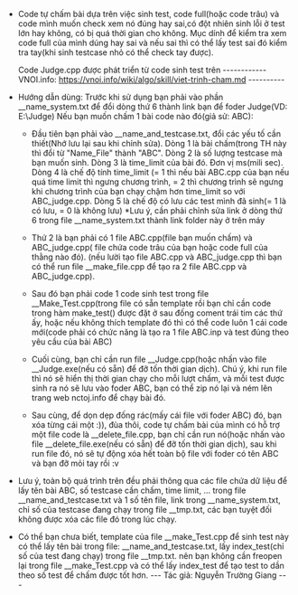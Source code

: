 
 - Code tự chấm bài dựa trên việc sinh test, code full(hoặc code trâu) và code mình muốn check xem nó đúng hay sai,có đột nhiên sinh lỗi ở test lớn hay không, có bị quá thời gian cho không. Mục dính để kiểm tra xem code full của mình dúng hay sai và nếu sai thì có thể lấy test sai đó kiểm tra tay(khi sinh testcase nhỏ có thể check tay được).

	Code Judge.cpp được phát triển từ code sinh test trên
	------------ VNOI.info: https://vnoi.info/wiki/algo/skill/viet-trinh-cham.md ----------


* Hướng dẫn dùng: 
	Trước khi sử dụng bạn phải vào phần __name_system.txt để đổi dòng thứ 6 thành link bạn để foder Judge(VD: E:\Judge)
	Nếu bạn muốn chấm 1 bài code nào đó(giả sử: ABC):

	- Đầu tiên bạn phải vào __name_and_testcase.txt, đổi các yếu tố cần thiết(Nhớ lưu lại sau khi chỉnh sửa).
		Dòng 1 là bài chấm(trong TH này thì đổi từ "Name_File" thành "ABC".
		Dòng 2 là số lượng testcase mà bạn muốn sinh.
		Dòng 3 là time_limit của bài đó. Đơn vị ms(mili sec).
		Dòng 4 là chế độ tính time_limit (= 1 thì nếu bài ABC.cpp của bạn nếu quá time limit thì ngưng chương trình, = 2 thì chương trình sẽ ngưng khi chương trình của bạn chạy chậm hơn time_limit so với ABC_judge.cpp.
		Dòng 5 là chế độ có lưu các test mình đã sinh(= 1 là có lưu, = 0 là không lưu) *Lưu ý, cần phải chỉnh sửa link ở dòng thứ 6 trong file __name_system.txt thành link folder này ở trên máy


	- Thứ 2 là bạn phải có 1 file ABC.cpp(file bạn muốn chấm) và ABC_judge.cpp( file chứa code trâu của bạn hoặc code full của thằng nào đó). (nếu lười tạo file ABC.cpp và ABC_judge.cpp thì bạn có thể run file __make_file.cpp để tạo ra 2 file ABC.cpp và ABC_judge.cpp). 

	- Sau đó bạn phải code 1 code sinh test trong file __Make_Test.cpp(trong file có sẵn template rồi bạn chỉ cần code trong hàm make_test() được đặt ở sau đống coment trái tim các thứ ấy, hoặc nếu không thích template đó thì có thể code luôn 1 cái code mới(code phải có chức năng là tạo ra 1 file ABC.inp và test đúng theo yêu cầu của bài ABC)
		
	- Cuối cùng, bạn chỉ cần run file __Judge.cpp(hoặc nhấn vào file __Judge.exe(nếu có sẵn) để đỡ tốn thời gian dịch). Chú ý, khi run file thì nó sẽ hiển thị thời gian chạy cho mỗi lượt chấm, và mỗi test được sinh ra nó sẽ lưu vào foder ABC, bạn có thể zip nó lại và ném lên trang web nctoj.info để chạy bài đó.

		
	- Sau cùng, để dọn dẹp đống rác(mấy cái file với foder ABC) đó, bạn xóa từng cái một :)), đùa thôi, code tự chấm bài của mình có hỗ trợ một file code là __delete_file.cpp, bạn chỉ cần run nó(hoặc nhấn vào file __delete_file.exe(nếu có sẵn) để đỡ tốn thời gian dịch), sau khi run file đó, nó sẽ tự động xóa hết toàn bộ file với foder có tên ABC và bạn đỡ mỏi tay rồi :v

* Lưu ý, toàn bộ quá trình trên đều phải thông qua các file chứa dữ liệu để lấy tên bài ABC, số testcase cần chấm, time limit, ...  trong file __name_and_testcase.txt và 1 số tên file, link trong __name_system.txt, chỉ số của testcase đang chạy trong file __tmp.txt, các bạn tuyệt đối không được xóa các file đó trong lúc chạy. 

* Có thể bạn chưa biết, template của file __make_Test.cpp để sinh test này có thể lấy tên bài trong file: __name_and_testcase.txt, lấy index_test(chỉ số của test đang chạy) trong file __tmp.txt. nên bạn không cần freopen lại trong file __make_Test.cpp và có thể lấy index_test để tạo test to dần theo số test để chấm được tốt hơn.                                                                                                       --- Tác giả: Nguyễn Trường Giang ---
